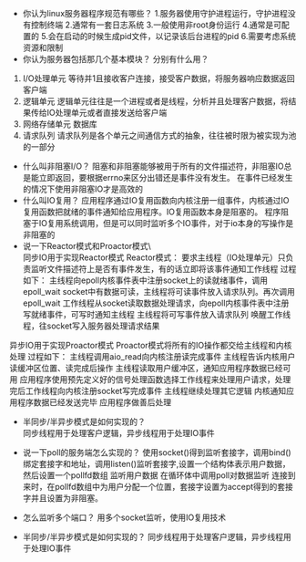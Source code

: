 - 你认为linux服务器程序规范有哪些？
1.服务器使用守护进程运行，守护进程没有控制终端
2.通常有一套日志系统
3.一般使用非root身份运行
4.通常是可配置的
5.会在启动的时候生成pid文件，以记录该后台进程的pid
6.需要考虑系统资源和限制
- 你认为服务器包括那几个基本模块？ 分别有什么用？
1. I/O处理单元 等待并1且接收客户连接，接受客户数据，将服务器响应数据返回客户端
2. 逻辑单元 逻辑单元往往是一个进程或者是线程，分析并且处理客户数据，将结果传给IO处理单元或者直接发送给客户端
3. 网络存储单元 数据库
4. 请求队列 请求队列是各个单元之间通信方式的抽象，往往被时限为被实现为池的一部分
- 什么叫非阻塞I/O？
阻塞和非阻塞能够被用于所有的文件描述符，非阻塞IO总是能立即返回，要根据errno来区分出错还是事件没有发生。
在事件已经发生的情况下使用非阻塞IO才是高效的
- 什么叫IO复用？
应用程序通过IO复用函数向内核注册一组事件，内核通过IO复用函数把就绪的事件通知给应用程序。IO复用函数本身是阻塞的。 
程序阻塞于IO复用系统调用，但是可以同时监听多个IO事件，对于io本身的写操作是非阻塞的
- 说一下Reactor模式和Proactor模式\      
同步IO用于实现Reactor模式
Reactor模式：
要求主线程（IO处理单元）只负责监听文件描述符上是否有事件发生，有的话立即将该事件通知工作线程
过程如下：
主线程向epoll内核事件表中注册socket上的读就绪事件，调用epoll_wait
socket中有数据可读，主线程将可读事件放入请求队列。再次调用epoll_wait
工作线程从socket读取数据处理请求，向epoll内核事件表中注册写就绪事件，可写时通知主线程
主线程将可写事件放入请求队列
唤醒工作线程，往socket写入服务器处理请求结果

异步IO用于实现Proactor模式
Proactor模式将所有的IO操作都交给主线程和内核处理
过程如下：
主线程调用aio_read向内核注册读完成事件
主线程告诉内核用户读缓冲区位置、读完成后操作
主线程读取用户缓冲区，通知应用程序数据已经可用
应用程序使用预先定义好的信号处理函数选择工作线程来处理用户请求，处理完后工作线程向内核注册socket写完成事件
主线程继续处理其它逻辑
内核通知应用程序数据已经发送完毕
应用程序做善后处理

- 半同步/半异步模式是如何实现的？       
同步线程用于处理客户逻辑，异步线程用于处理IO事件

- 说一下poll的服务端怎么实现的？
使用socket()得到监听套接字，调用bind()绑定套接字和地址，调用listen()监听套接字,设置一个结构体表示用户数据，然后设置一个pollfd数组 监听用户数据
在循环体中调用poll对数据监听
连接到来时，在pollfd数组中为用户分配一个位置，套接字设置为accept得到的套接字并且设置为非阻塞。

-  怎么监听多个端口？
用多个socket监听，使用IO复用技术

- 半同步/半异步模式是如何实现的？
同步线程用于处理客户逻辑，异步线程用于处理IO事件





